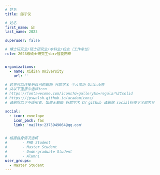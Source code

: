 ```yaml
---
# 姓名
title: 邱子仪

# 姓名
first_name: 邱
last_name: 2023

superuser: false

# 博士研究生/硕士研究生/本科生/校友（工作单位）
role: 2023级硕士研究生<br>智能网络


organizations:
  - name: Xidian University
    url: ''

# 这里可以连接到自己的邮箱 谷歌学术 个人简历 Github等 
# 从以下连接中选择icon
# https://fontawesome.com/icons?d=gallery&s=regular%2Csolid
# https://jpswalsh.github.io/academicons/
# 请删除以下不适用者，如果无邮箱 谷歌学术 CV github 请删除 social标签下全部内容

social:
  - icon: envelope
    icon_pack: fas
    link: 'mailto:2375949064@qq.com'
 

# 根据自身情况选填
#       - PHD Student
#       - Master Student
#       - Undergraduate Student
#       - Alumni
user_groups:
  - Master Student
---
```

